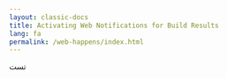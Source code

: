 ```yaml
---
layout: classic-docs
title: Activating Web Notifications for Build Results
lang: fa
permalink: /web-happens/index.html
---
```


تست
